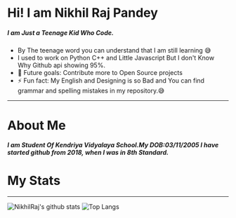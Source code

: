 # Hi! I am Nikhil Raj Pandey
##### I am Just a Teenage Kid Who Code.
- By The teenage word you can understand that I am still learning 😅
- I used to work on Python C++ and Little Javascript But I don't Know Why Github api showing 95%.
- 🥅 Future goals: Contribute more to Open Source projects
- ⚡ Fun fact:  My English and Designing is so Bad and You can find grammar and spelling mistakes in my repository.😅
<hr>

# About Me

***I am Student Of Kendriya Vidyalaya School.My DOB:03/11/2005 I have started github from 2018, when I was in 8th Standard.***

# My Stats
<hr>

![NikhilRaj's github stats](https://github-readme-stats.vercel.app/api?username=NikhilRajPandey&show_icons=true&theme=light)
![Top Langs](https://github-readme-stats.vercel.app/api/top-langs/?username=nikhilrajpandey)
